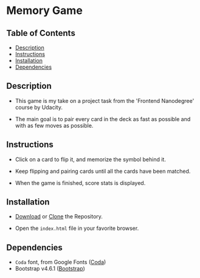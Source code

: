 # Memory Game

## Table of Contents

* [Description](#Description)
* [Instructions](#Instructions)
* [Installation](#Installation)
* [Dependencies](#Dependencies)

## Description
- This game is my take on a project task from the 'Frontend Nanodegree' course by Udacity.

- The main goal is to pair every card in the deck as fast as possible and with as few moves as possible.

## Instructions

- Click on a card to flip it, and memorize the symbol behind it.

- Keep flipping and pairing cards until all the cards have been matched.

- When the game is finished, score stats is displayed.

## Installation
- [Download](http://github.com) or   [Clone](http://github.com) the Repository.

- Open the  `index.html` file in your favorite browser.

## Dependencies
- `Coda` font, from Google Fonts ([Coda](https://fonts.googleapis.com/css?family=Coda))
- Bootstrap v4.6.1 ([Bootstrap](https://getbootstrap.com/))
